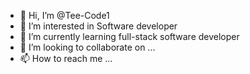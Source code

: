 - 👋 Hi, I’m @Tee-Code1
- 👀 I’m interested in Software developer 
- 🌱 I’m currently learning full-stack software developer
- 💞️ I’m looking to collaborate on ...
- 📫 How to reach me ...

<!---
Tee-Code1/Tee-Code1 is a ✨ special ✨ repository because its `README.md` (this file) appears on your GitHub profile.
You can click the Preview link to take a look at your changes.
--->
